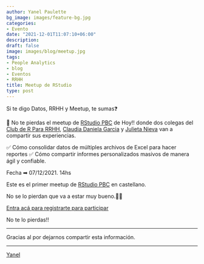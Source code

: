 ```yaml
---
author: Yanel Paulette
bg_image: images/feature-bg.jpg
categories:
- Evento
date: "2021-12-01T11:07:10+06:00"
description: 
draft: false
image: images/blog/meetup.jpg 
tags:
- People Analytics
- blog
- Eventos
- RRHH
title: Meetup de RStudio
type: post
---
```


Si te digo Datos, RRHH y Meetup, te sumas❓

🧉 No te pierdas el meetup de [RStudio PBC](https://www.linkedin.com/company/rstudio-pbc/) de Hoy!! donde  dos colegas del [Club de R Para RRHH](https://r4hr.club/), [Claudia Daniela Garcia]( https://www.linkedin.com/in/claudiadanielagarcia/)  y   [Julieta Nieva](https://www.linkedin.com/in/julieta-nieva/) van a compartir sus experiencias.

✅ Cómo consolidar datos de múltiples archivos de Excel para hacer reportes
✅ Cómo compartir informes personalizados masivos de manera ágil y confiable.


Fecha ➡ 07/12/2021. 14hs

Este es el primer meetup de [RStudio PBC](https://www.linkedin.com/company/rstudio-pbc/)  en castellano.

No se lo pierdan que va a estar muy bueno.👏👏

[Entra acá para registrarte para participar](https://lnkd.in/ds-x3zUS)


No te lo pierdas!!


---------- 


Gracias al  por dejarnos compartir esta información. 


---------- 

[Yanel](https://yanelpaulette.netlify.app/)